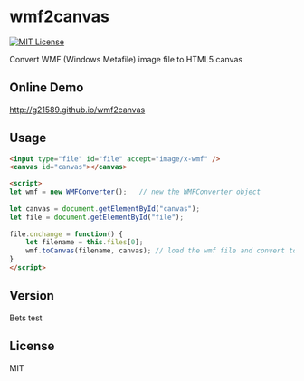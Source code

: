 wmf2canvas
==========
[![MIT License][license-image]][license-url]

Convert WMF (Windows Metafile) image file to HTML5 canvas

Online Demo
----
http://g21589.github.io/wmf2canvas


Usage
----
```html
<input type="file" id="file" accept="image/x-wmf" />
<canvas id="canvas"></canvas>

<script>
let wmf = new WMFConverter();   // new the WMFConverter object
	
let canvas = document.getElementById("canvas");
let file = document.getElementById("file");
	
file.onchange = function() {
	let filename = this.files[0];
	wmf.toCanvas(filename, canvas); // load the wmf file and convert to canvas graph
}
</script>
```

Version
----

Bets test


License
----

MIT

[license-image]: http://img.shields.io/badge/license-MIT-blue.svg?style=flat
[license-url]: LICENSE
